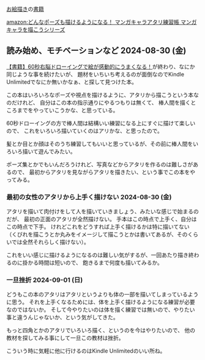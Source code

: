 [お絵描き](%E3%81%8A%E7%B5%B5%E6%8F%8F%E3%81%8D)の[書籍](%E6%9B%B8%E7%B1%8D)

[amazon:どんなポーズも描けるようになる！ マンガキャラアタリ練習帳 マンガキャラを描こうシリーズ](https://amzn.to/3X7HVCB)

## 読み始め、モチベーションなど 2024-08-30 (金)

[【書籍】60秒右脳ドローイングで絵が感動的にうまくなる！](%E3%80%90%E6%9B%B8%E7%B1%8D%E3%80%9160%E7%A7%92%E5%8F%B3%E8%84%B3%E3%83%89%E3%83%AD%E3%83%BC%E3%82%A4%E3%83%B3%E3%82%B0%E3%81%A7%E7%B5%B5%E3%81%8C%E6%84%9F%E5%8B%95%E7%9A%84%E3%81%AB%E3%81%86%E3%81%BE%E3%81%8F%E3%81%AA%E3%82%8B%EF%BC%81)が終わり、なにか同じような事を続けたいが、
題材をいちいち考えるのが面倒なのでKindle Unlimitedでなにか無いかなぁ、と探して見つけた本。

この本はいろいろなポーズや視点を描けるように、アタリから描こうという本なのだけれど、
自分はこの本の指示通りにやるつもりは無くて、
棒人間を描くところまでをやっていこうかな、と思っている。

60秒ドローイングの方で棒人間は結構いい練習になる上にすぐに描けて楽しいので、
これをいろいろ描いていくのはアリかな、と思ったので。

髪とか目とか顔はそのうち練習してもいいと思っているが、その前に棒人間をいろいろ描いて遊んでみたい。

ポーズ集とかでもいんだろうけれど、写真などからアタリを作るのは難しさがあるので、
最初からアタリを見ながらアタリを描きたい、という事でこの本をやってみる。

### 最初の女性のアタリから上手く描けない 2024-08-30 (金)

アタリを描いて肉付けをして人を描いていきましょう、みたいな感じで始まるのだが、
最初の正面のアタリが全然描けない。
手本はこの時点で上手く、自分はこの時点で下手。
けれどこれをどうすれば上手く描けるかは特に描いてない（くびれを描こうとか丸みをイメージして描こうとかは書いてあるが、そのくらいでは全然それらしく描けない）。

これをいい感じに描けるようになるのは難しい気がするが、一回あたり描き終わるのに掛かる時間は短いので、
飽きるまで何度も描いてみるか。

### 一旦挫折 2024-09-01 (日)

どうもこの本のアタリはアタリというよりも体の一部を描いてしまっているように思う。
それを上手くなるためには、体を上手く描けるようになる練習が必要なのではないか。
そして今やりたいのは体を描く練習では無いので、やりたい事と違うんじゃないか、という気がしてきた。

もっと四角とかのアタリでいろいろ描く、というのを今はやりたいので、
他の教材を探してみる事にして一旦この教材は挫折。

こういう時に気軽に他に行けるのはKindle Unlimitedのいい所ね。